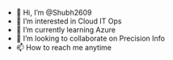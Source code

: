 - 👋 Hi, I’m @Shubh2609
- 👀 I’m interested in Cloud IT Ops
- 🌱 I’m currently learning Azure  
- 💞️ I’m looking to collaborate on Precision Info 
- 📫 How to reach me anytime

<!---
Shubh2609/Shubh2609 is a ✨ special ✨ repository because its `README.md` (this file) appears on your GitHub profile.
You can click the Preview link to take a look at your changes.
--->
